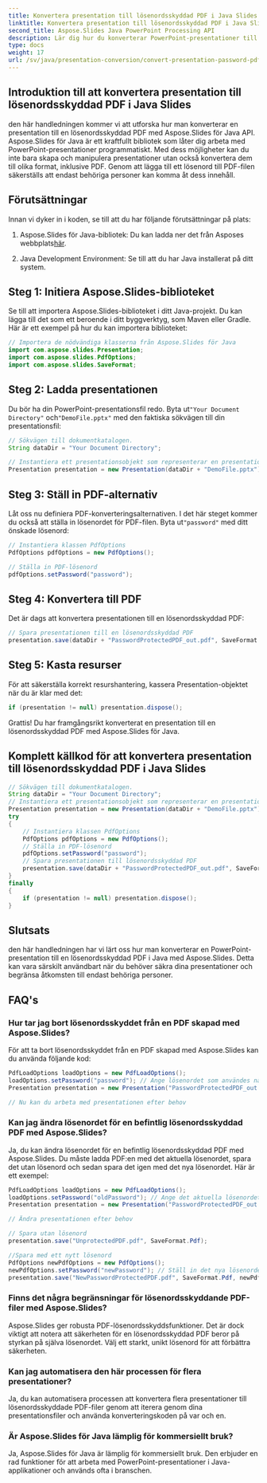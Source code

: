 ```yaml
---
title: Konvertera presentation till lösenordsskyddad PDF i Java Slides
linktitle: Konvertera presentation till lösenordsskyddad PDF i Java Slides
second_title: Aspose.Slides Java PowerPoint Processing API
description: Lär dig hur du konverterar PowerPoint-presentationer till säkra, lösenordsskyddade PDF-filer i Java med Aspose.Slides. Förbättra dokumentsäkerheten.
type: docs
weight: 17
url: /sv/java/presentation-conversion/convert-presentation-password-pdf-java-slides/
---
```


## Introduktion till att konvertera presentation till lösenordsskyddad PDF i Java Slides

den här handledningen kommer vi att utforska hur man konverterar en presentation till en lösenordsskyddad PDF med Aspose.Slides för Java API. Aspose.Slides för Java är ett kraftfullt bibliotek som låter dig arbeta med PowerPoint-presentationer programmatiskt. Med dess möjligheter kan du inte bara skapa och manipulera presentationer utan också konvertera dem till olika format, inklusive PDF. Genom att lägga till ett lösenord till PDF-filen säkerställs att endast behöriga personer kan komma åt dess innehåll.

## Förutsättningar

Innan vi dyker in i koden, se till att du har följande förutsättningar på plats:

1.  Aspose.Slides för Java-bibliotek: Du kan ladda ner det från Asposes webbplats[här](https://releases.aspose.com/slides/java/).

2. Java Development Environment: Se till att du har Java installerat på ditt system.

## Steg 1: Initiera Aspose.Slides-biblioteket

Se till att importera Aspose.Slides-biblioteket i ditt Java-projekt. Du kan lägga till det som ett beroende i ditt byggverktyg, som Maven eller Gradle. Här är ett exempel på hur du kan importera biblioteket:

```java
// Importera de nödvändiga klasserna från Aspose.Slides för Java
import com.aspose.slides.Presentation;
import com.aspose.slides.PdfOptions;
import com.aspose.slides.SaveFormat;
```

## Steg 2: Ladda presentationen

 Du bör ha din PowerPoint-presentationsfil redo. Byta ut`"Your Document Directory"` och`"DemoFile.pptx"` med den faktiska sökvägen till din presentationsfil:

```java
// Sökvägen till dokumentkatalogen.
String dataDir = "Your Document Directory";

// Instantiera ett presentationsobjekt som representerar en presentationsfil
Presentation presentation = new Presentation(dataDir + "DemoFile.pptx");
```

## Steg 3: Ställ in PDF-alternativ

 Låt oss nu definiera PDF-konverteringsalternativen. I det här steget kommer du också att ställa in lösenordet för PDF-filen. Byta ut`"password"` med ditt önskade lösenord:

```java
// Instantiera klassen PdfOptions
PdfOptions pdfOptions = new PdfOptions();

// Ställa in PDF-lösenord
pdfOptions.setPassword("password");
```

## Steg 4: Konvertera till PDF

Det är dags att konvertera presentationen till en lösenordsskyddad PDF:

```java
// Spara presentationen till en lösenordsskyddad PDF
presentation.save(dataDir + "PasswordProtectedPDF_out.pdf", SaveFormat.Pdf, pdfOptions);
```

## Steg 5: Kasta resurser

För att säkerställa korrekt resurshantering, kassera Presentation-objektet när du är klar med det:

```java
if (presentation != null) presentation.dispose();
```

Grattis! Du har framgångsrikt konverterat en presentation till en lösenordsskyddad PDF med Aspose.Slides för Java.


## Komplett källkod för att konvertera presentation till lösenordsskyddad PDF i Java Slides

```java
// Sökvägen till dokumentkatalogen.
String dataDir = "Your Document Directory";
// Instantiera ett presentationsobjekt som representerar en presentationsfil
Presentation presentation = new Presentation(dataDir + "DemoFile.pptx");
try
{
	// Instantiera klassen PdfOptions
	PdfOptions pdfOptions = new PdfOptions();
	// Ställa in PDF-lösenord
	pdfOptions.setPassword("password");
	// Spara presentationen till lösenordsskyddad PDF
	presentation.save(dataDir + "PasswordProtectedPDF_out.pdf", SaveFormat.Pdf, pdfOptions);
}
finally
{
	if (presentation != null) presentation.dispose();
}
```

## Slutsats

den här handledningen har vi lärt oss hur man konverterar en PowerPoint-presentation till en lösenordsskyddad PDF i Java med Aspose.Slides. Detta kan vara särskilt användbart när du behöver säkra dina presentationer och begränsa åtkomsten till endast behöriga personer.

## FAQ's

### Hur tar jag bort lösenordsskyddet från en PDF skapad med Aspose.Slides?

För att ta bort lösenordsskyddet från en PDF skapad med Aspose.Slides kan du använda följande kod:

```java
PdfLoadOptions loadOptions = new PdfLoadOptions();
loadOptions.setPassword("password"); // Ange lösenordet som användes när PDF skapades
Presentation presentation = new Presentation("PasswordProtectedPDF_out.pdf", loadOptions);

// Nu kan du arbeta med presentationen efter behov
```

### Kan jag ändra lösenordet för en befintlig lösenordsskyddad PDF med Aspose.Slides?

Ja, du kan ändra lösenordet för en befintlig lösenordsskyddad PDF med Aspose.Slides. Du måste ladda PDF:en med det aktuella lösenordet, spara det utan lösenord och sedan spara det igen med det nya lösenordet. Här är ett exempel:

```java
PdfLoadOptions loadOptions = new PdfLoadOptions();
loadOptions.setPassword("oldPassword"); // Ange det aktuella lösenordet
Presentation presentation = new Presentation("PasswordProtectedPDF_out.pdf", loadOptions);

// Ändra presentationen efter behov

// Spara utan lösenord
presentation.save("UnprotectedPDF.pdf", SaveFormat.Pdf);

//Spara med ett nytt lösenord
PdfOptions newPdfOptions = new PdfOptions();
newPdfOptions.setPassword("newPassword"); // Ställ in det nya lösenordet
presentation.save("NewPasswordProtectedPDF.pdf", SaveFormat.Pdf, newPdfOptions);
```

### Finns det några begränsningar för lösenordsskyddande PDF-filer med Aspose.Slides?

Aspose.Slides ger robusta PDF-lösenordsskyddsfunktioner. Det är dock viktigt att notera att säkerheten för en lösenordsskyddad PDF beror på styrkan på själva lösenordet. Välj ett starkt, unikt lösenord för att förbättra säkerheten.

### Kan jag automatisera den här processen för flera presentationer?

Ja, du kan automatisera processen att konvertera flera presentationer till lösenordsskyddade PDF-filer genom att iterera genom dina presentationsfiler och använda konverteringskoden på var och en.

### Är Aspose.Slides för Java lämplig för kommersiellt bruk?

Ja, Aspose.Slides för Java är lämplig för kommersiellt bruk. Den erbjuder en rad funktioner för att arbeta med PowerPoint-presentationer i Java-applikationer och används ofta i branschen.